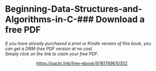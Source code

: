 # Beginning-Data-Structures-and-Algorithms-in-C-### Download a free PDF

 <i>If you have already purchased a print or Kindle version of this book, you can get a DRM-free PDF version at no cost.<br>Simply click on the link to claim your free PDF.</i>
<p align="center"> <a href="https://packt.link/free-ebook/9781789610352">https://packt.link/free-ebook/9781789610352 </a> </p>